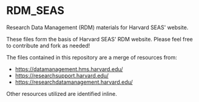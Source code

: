 # RDM_SEAS
Research Data Management (RDM) materials for Harvard SEAS' website.

These files form the basis of Harvard SEAS' RDM website. Please feel free to contribute and fork as needed!

The files contained in this repository are a merge of resources from:
* https://datamanagement.hms.harvard.edu/  
* https://researchsupport.harvard.edu/
* https://researchdatamanagement.harvard.edu/

Other resources utilized are identified inline.
